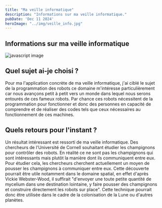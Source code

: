```yaml
---
title: "Ma veille informatique"
description: "Informations sur ma veille informatique."
pubDate: 'Dec 11 2024'
heroImage: "../img/veille_info.jpg"
---
```


## Informations sur ma veille informatique

![javascript image](/img/veille_info.jpg)

## Quel sujet ai-je choisi ?

Pour ma l'application concrète de ma veille informatique, j'ai ciblé le sujet de la programmation des robots ce domaine m'intéresse particulièrement car nous avançons petit à petit vers un monde dans lequel nous serons entourés de ces fameux robots. Par chance ces robots nécessitent de la programmation pour fonctionner et donc des personnes en capacité de comprendre et de réaliser des codes tels que ceux nécessaires au fonctionnement de ces machines.

## Quels retours pour l'instant ?

Un résultat intéressant est ressorti de ma veille informatique. Des chercheurs de l'Université de Cornell souhaitant étudier les champignons pour contrôler des robots. En réalité ce ne sont pas les champignons qui sont intéressants mais plutôt la manière dont ils communiquent entre eux. Pour étudier cela, les chercheurs cherchent actuellement un moyen de pousser les champignons à communiquer entre eux. Cette découverte pourrait être utile notamment dans le domaine spatial, en effet d'après Vickie Webster-Wood, il suffirait "d'envoyer une toute petite quantité de mycelium dans une destination lointaine, y faire pousser des champignons et construire directement les robots sur place". Cette technique pourrait donc être utilisée dans le cadre de la colonisation de la Lune ou d'autres planètes.